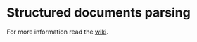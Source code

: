 # Structured documents parsing

For more information read the [wiki](https://dathena.atlassian.net/wiki/spaces/BAC/pages/820019291/Structured+documents+parsing).


